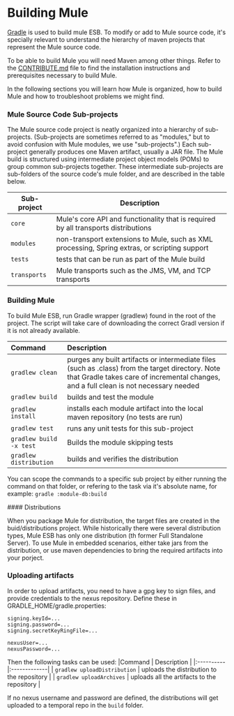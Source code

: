 # Building Mule

[Gradle](http://www.gradle.org) is used to build mule ESB. To modify or add to Mule source code, it's specially relevant to understand the hierarchy of maven projects that represent the Mule source code.

To be able to build Mule you will need Maven among other things. Refer to the [CONTRIBUTE.md](CONTRIBUTE.md) file to find the installation instructions and prerequisites necessary to build Mule.

In the following sections you will learn how Mule is organized, how to build Mule and how to troubleshoot problems we might find.


### Mule Source Code Sub-projects

The Mule source code project is neatly organized into a hierarchy of sub-projects. (Sub-projects are sometimes referred to as "modules," but to avoid confusion with Mule modules, we use "sub-projects".) Each sub-project generally produces one Maven artifact, usually a JAR file. The Mule build is structured using intermediate project object models (POMs) to group common sub-projects together. These intermediate sub-projects are sub-folders of the source code's mule folder, and are described in the table below.

| Sub-project       | Description  |
|-------------------|--------------|
| `core`            | Mule's core API and functionality that is required by all transports distributions       |
| `modules`         | non-transport extensions to Mule, such as XML processing, Spring extras, or scripting support
| `tests`           | tests that can be run as part of the Mule build |
| `transports`      | Mule transports such as the JMS, VM, and TCP transports |

### Building Mule

To build Mule ESB, run Gradle wrapper (gradlew) found in the root of the project. The script will take care of downloading the correct Gradl version if
it is not already available.


|Command | Description |
|:----------|:-------------|
| `gradlew clean`	       | purges any built artifacts or intermediate files (such as .class) from the target directory. Note that Gradle takes care of incremental changes, and a full clean is not necessary needed |
| `gradlew build`	       | builds and test the module |
| `gradlew install`        | installs each module artifact into the local maven repository (no tests are run) |
| `gradlew test`           | runs any unit tests for this sub-project |
| `gradlew build -x test`  | Builds the module skipping tests |
| `gradlew distribution`   | builds and verifies the distribution |

You can scope the commands to a specific sub project by either running the command on that folder, or refering to the task via it's absolute name, for example:
`gradle :module-db:build`


#### Distributions

When you package Mule for distribution, the target files are created in the buid/distributions project. While historically there were several distribution types,
Mule ESB has only one distribution (th former Full Standalone Server).
To use Mule in embedded scenarios, either take jars from the distribution, or use maven dependencies to bring the required artifacts into your porject.


### Uploading artifacts

In order to upload artifacts, you need to have a gpg key to sign files, and provide credentials
to the nexus repository. Define these in GRADLE_HOME/gradle.properties:

    signing.keyId=...
    signing.password=...
    signing.secretKeyRingFile=...

    nexusUser=...
    nexusPassword=...

Then the following tasks can be used:
|Command | Description |
|:----------|:-------------|
| `gradlew uploadDistribution` | uploads the distribution to the repository |
| `gradlew uploadArchives`	   | uploads all the artifacts to the repository |

If no nexus username and password are defined, the distributions will get uploaded
to a temporal repo in the `build` folder.


